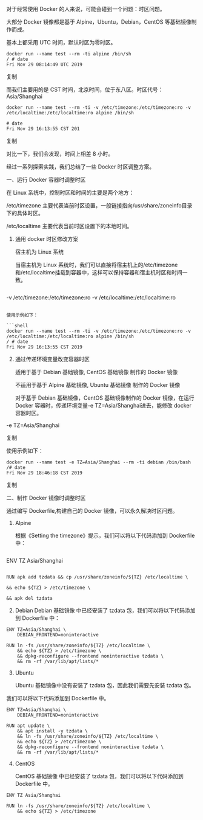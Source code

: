 对于经常使用 Docker 的人来说，可能会碰到一个问题：时区问题。

大部分 Docker 镜像都是基于 Alpine，Ubuntu，Debian，CentOS 等基础镜像制作而成。

基本上都采用 UTC 时间，默认时区为零时区。

```shell
docker run --name test --rm -ti alpine /bin/sh
/ # date
Fri Nov 29 08:14:49 UTC 2019
```

复制

而我们主要用的是 CST 时间，北京时间，位于东八区。时区代号： Asia/Shanghai

```shell
docker run --name test --rm -ti -v /etc/timezone:/etc/timezone:ro -v /etc/localtime:/etc/localtime:ro alpine /bin/sh

# date
Fri Nov 29 16:13:55 CST 201
```

复制

对比一下，我们会发现，时间上相差 8 小时。

经过一系列探索实践，我们总结了一些 Docker 时区调整方案。

一、运行 Docker 容器时调整时区

在 Linux 系统中，控制时区和时间的主要是两个地方：

/etc/timezone 主要代表当前时区设置，一般链接指向/usr/share/zoneinfo目录下的具体时区。

/etc/localtime 主要代表当前时区设置下的本地时间。

1. 通用 docker 时区修改方案
   
   宿主机为 Linux 系统
   
   当宿主机为 Linux 系统时，我们可以直接将宿主机上的/etc/timezone和/etc/localtime挂载到容器中，这样可以保持容器和宿主机时区和时间一致。
   
   ```shell
-v /etc/timezone:/etc/timezone:ro -v /etc/localtime:/etc/localtime:ro
   ```
   
   使用示例如下：
   
   ```shell
docker run --name test --rm -ti -v /etc/timezone:/etc/timezone:ro -v /etc/localtime:/etc/localtime:ro alpine /bin/sh
/ # date
Fri Nov 29 16:13:55 CST 2019
   ```
   
2. 通过传递环境变量改变容器时区
   
   适用于基于 Debian 基础镜像, CentOS 基础镜像 制作的 Docker 镜像
   
   不适用于基于 Alpine 基础镜像, Ubuntu 基础镜像 制作的 Docker 镜像
   
   对于基于 Debian 基础镜像，CentOS 基础镜像制作的 Docker 镜像，在运行 Docker 容器时，传递环境变量-e TZ=Asia/Shanghai进去，能修改 docker 容器时区。
   
-e TZ=Asia/Shanghai

复制

使用示例如下：

```shell
docker run --name test -e TZ=Asia/Shanghai --rm -ti debian /bin/bash
/# date
Fri Nov 29 18:46:18 CST 2019
```

复制

二、制作 Docker 镜像时调整时区

通过编写 Dockerfile,构建自己的 Docker 镜像，可以永久解决时区问题。

1. Alpine
   
   根据《Setting the timezone》提示，我们可以将以下代码添加到 Dockerfile 中：
   
   ```shell
ENV TZ Asia/Shanghai

   ```
   
RUN apk add tzdata && cp /usr/share/zoneinfo/${TZ} /etc/localtime \

&& echo ${TZ} > /etc/timezone \

&& apk del tzdata

```
2. Debian
Debian 基础镜像 中已经安装了 tzdata 包，我们可以将以下代码添加到 Dockerfile 中：
```shell
ENV TZ=Asia/Shanghai \
    DEBIAN_FRONTEND=noninteractive

RUN ln -fs /usr/share/zoneinfo/${TZ} /etc/localtime \
    && echo ${TZ} > /etc/timezone \
    && dpkg-reconfigure --frontend noninteractive tzdata \
    && rm -rf /var/lib/apt/lists/*
```

3. Ubuntu
   
   Ubuntu 基础镜像中没有安装了 tzdata 包，因此我们需要先安装 tzdata 包。
   
我们可以将以下代码添加到 Dockerfile 中。

```shell
ENV TZ=Asia/Shanghai \
    DEBIAN_FRONTEND=noninteractive

RUN apt update \
    && apt install -y tzdata \
    && ln -fs /usr/share/zoneinfo/${TZ} /etc/localtime \
    && echo ${TZ} > /etc/timezone \
    && dpkg-reconfigure --frontend noninteractive tzdata \
    && rm -rf /var/lib/apt/lists/*
```

4. CentOS
   
   CentOS 基础镜像 中已经安装了 tzdata 包，我们可以将以下代码添加到 Dockerfile 中。
   
```shell
ENV TZ Asia/Shanghai

RUN ln -fs /usr/share/zoneinfo/${TZ} /etc/localtime \
    && echo ${TZ} > /etc/timezone
```

